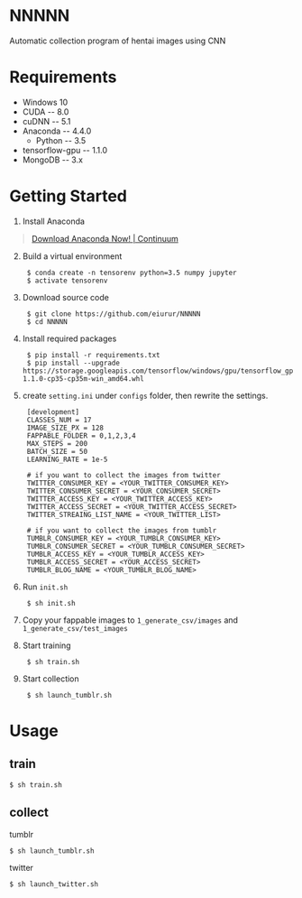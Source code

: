 # NNNNN

Automatic collection program of hentai images using CNN

# Requirements

- Windows 10
- CUDA
-- 8.0
- cuDNN
-- 5.1
- Anaconda
-- 4.4.0
  - Python
  -- 3.5
- tensorflow-gpu
-- 1.1.0
- MongoDB
-- 3.x


# Getting Started

1. Install Anaconda

> <a href="https://www.continuum.io/downloads" target="_blank">Download Anaconda Now! | Continuum</a>

2. Build a virtual environment

        $ conda create -n tensorenv python=3.5 numpy jupyter
        $ activate tensorenv

3. Download source code

        $ git clone https://github.com/eiurur/NNNNN
        $ cd NNNNN

4. Install required packages

        $ pip install -r requirements.txt 
        $ pip install --upgrade https://storage.googleapis.com/tensorflow/windows/gpu/tensorflow_gpu-1.1.0-cp35-cp35m-win_amd64.whl


5. create `setting.ini` under `configs` folder, then rewrite the settings.

        [development]
        CLASSES_NUM = 17
        IMAGE_SIZE_PX = 128
        FAPPABLE_FOLDER = 0,1,2,3,4
        MAX_STEPS = 200
        BATCH_SIZE = 50
        LEARNING_RATE = 1e-5

        # if you want to collect the images from twitter
        TWITTER_CONSUMER_KEY = <YOUR_TWITTER_CONSUMER_KEY>
        TWITTER_CONSUMER_SECRET = <YOUR_CONSUMER_SECRET>
        TWITTER_ACCESS_KEY = <YOUR_TWITTER_ACCESS_KEY>
        TWITTER_ACCESS_SECRET = <YOUR_TWITTER_ACCESS_SECRET>
        TWITTER_STREAING_LIST_NAME = <YOUR_TWITTER_LIST>

        # if you want to collect the images from tumblr
        TUMBLR_CONSUMER_KEY = <YOUR_TUMBLR_CONSUMER_KEY>
        TUMBLR_CONSUMER_SECRET = <YOUR_TUMBLR_CONSUMER_SECRET>
        TUMBLR_ACCESS_KEY = <YOUR_TUMBLR_ACCESS_KEY>
        TUMBLR_ACCESS_SECRET = <YOUR_ACCESS_SECRET>
        TUMBLR_BLOG_NAME = <YOUR_TUMBLR_BLOG_NAME>

6. Run `init.sh`

        $ sh init.sh

7. Copy your fappable images to `1_generate_csv/images` and `1_generate_csv/test_images`


8. Start training

        $ sh train.sh

9. Start collection

        $ sh launch_tumblr.sh 

# Usage

## train

    $ sh train.sh

## collect

tumblr

    $ sh launch_tumblr.sh

twitter

    $ sh launch_twitter.sh
